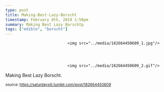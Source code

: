 ```yaml
---
type: post
title: Making-Best-Lazy-Borscht
timestamp: February 8th, 2019 1:58pm
summary: Making Best Lazy Borschtp 
tags: ["edible", "borscht"]
---
```



                               <img src="../media/182664450609_1.jpg"/>
                           

                                                                                                                           

                               <img src="../media/182664450609_2.gif"/>
                           

                                                                                                                      
Making Best Lazy Borscht.
 
                                    
                
                
                
                
                                
<small>source: https://saturdayxiii.tumblr.com/post/182664450609</small>